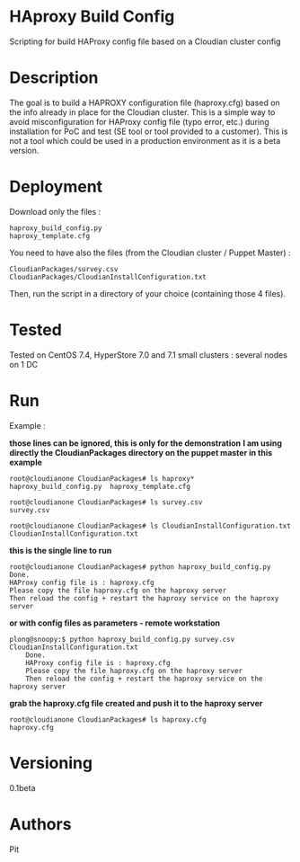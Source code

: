 # HAproxy Build Config
Scripting for build HAProxy config file based on a Cloudian cluster config

# Description
The goal is to build a HAPROXY configuration file (haproxy.cfg) based on the info already in place for the Cloudian cluster.
This is a simple way to avoid misconfiguration for HAProxy config file (typo error, etc.) during installation for PoC and test (SE tool or tool provided to a customer).
This is not a tool which could be used in a production environment as it is a beta version.

# Deployment
Download only the files :

	haproxy_build_config.py
  	haproxy_template.cfg

You need to have also the files (from the Cloudian cluster / Puppet Master) :

	CloudianPackages/survey.csv
  	CloudianPackages/CloudianInstallConfiguration.txt
  

Then, run the script in a directory of your choice (containing those 4 files).

# Tested
Tested on CentOS 7.4, HyperStore 7.0 and 7.1
small clusters : several nodes on 1 DC

# Run
Example :

**those lines can be ignored, this is only for the demonstration**
**I am using directly the CloudianPackages directory on the puppet master in this example**

	root@cloudianone CloudianPackages# ls haproxy*
	haproxy_build_config.py  haproxy_template.cfg

	root@cloudianone CloudianPackages# ls survey.csv 
	survey.csv

	root@cloudianone CloudianPackages# ls CloudianInstallConfiguration.txt 
	CloudianInstallConfiguration.txt


**this is the single line to run**

	root@cloudianone CloudianPackages# python haproxy_build_config.py 
	Done.
	HAProxy config file is : haproxy.cfg
	Please copy the file haproxy.cfg on the haproxy server
	Then reload the config + restart the haproxy service on the haproxy server

**or with config files as parameters - remote workstation**

	plong@snoopy:$ python haproxy_build_config.py survey.csv CloudianInstallConfiguration.txt 
    	Done.
    	HAProxy config file is : haproxy.cfg
    	Please copy the file haproxy.cfg on the haproxy server
    	Then reload the config + restart the haproxy service on the haproxy server

**grab the haproxy.cfg file created and push it to the haproxy server**

	root@cloudianone CloudianPackages# ls haproxy.cfg 
	haproxy.cfg

# Versioning
0.1beta

# Authors
Pit

